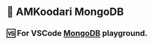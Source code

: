 # 🐒 AMKoodari MongoDB

## 🆚 For VSCode [MongoDB](https://code.visualstudio.com/docs/azure/mongodb) playground.
